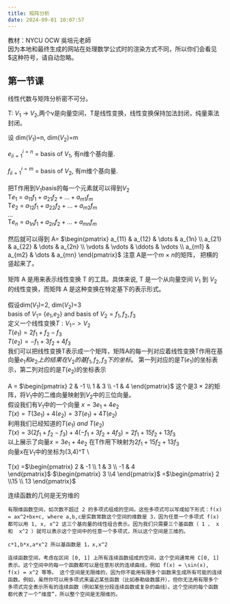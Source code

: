 ```yaml
---
title: 矩阵分析
date: 2024-09-01 10:07:57
---
```


教材：NYCU OCW 吳培元老師 \
因为本地和最终生成的网站在处理数学公式时的渲染方式不同，所以你们会看见$这种符号，请自动忽略。 
 
 ## 第一节课

线性代数与矩阵分析密不可分。

T: $V_1$ -> $V_2$,两个v是向量空间，T是线性变换，线性变换保持加法封闭，纯量乘法封闭。

设 dim($V_1$)=n, dim($V_2$)=m

${e_i}_{i=1}^{i=n}$ = basis of $V_1$, 有n维个基向量. \
 \
${f_i}_{i=1}^{i=m}$ = basis of $V_2$, 有m维个基向量. \
 \
把T作用到$V_1$basis的每一个元素就可以得到$V_2$  \
T$e_1$ = $a_{11}f_1+a_{21}f_2+\dots+a_{m1}f_m$ \
T$e_2$ = $a_{12}f_1+a_{22}f_2+\dots+a_{m2}f_m$ \
$\dots$ \
T$e_n$ = $a_{1n}f_1+a_{2n}f_2+\dots+a_{mn}f_m$ \
 \
然后就可以得到 A= $\begin{pmatrix}
a_{11} & a_{12} & \dots & a_{1n} \\
a_{21} & a_{22} & \dots & a_{2n} \\
\vdots & \vdots & \ddots & \vdots \\
a_{m1} & a_{m2} & \dots & a_{mn}
\end{pmatrix}$   注意 A是一个$m$ $\times$ $n$的矩阵， 把横的竖起来了。
 \
 \
 矩阵  A  是用来表示线性变换  T  的工具。具体来说, T  是一个从向量空间  $V_1$  到  $V_2$  的线性变换，而矩阵  A  是这种变换在特定基下的表示形式。 \
  \
假设dim($V_1$)=2, dim($V_2$)=3 \
basis of $V_1$= {$e_1$,$e_2$} and basis of $V_2 = {f_1,f_2,f_3}$ \
定义一个线性变换$T:V_1 -> V_2$ \
$T(e_1) =2f_1+f_2-f_3$ \
$T(e_2) =-f_1+3f_2+4f_3$ \
我们可以把线性变换T表示成一个矩阵，矩阵A的每一列对应着线性变换T作用在基向量$e_1和e_2上的结果在V_2的基f_1,f_2,f_3下的坐标$。 第一列对应的是$T(e_1)$的坐标表示，第二列对应的是$T(e_2)$的坐标表示 \
 \
A = $\begin{pmatrix}
2 & -1 \\
1 & 3 \\
-1 & 4
\end{pmatrix}$ 
这个是3 $\times$ 2的矩阵，将$V_1$中的二维向量映射到$V_2$中的三位向量。 \
假设我们有$V_1$中的一个向量 $x=3e_1+4e_2$ \
$T(x)= T(3e_1)+4(e_2)=3T(e_1)+4T(e_2)$ \
利用我们已经知道的$T(e_1)\ and\ T(e_2)$ \
$T(x) = 3(2f_1+f_2-f_3)+4(-f_1+3f_2+4f_3) = 2f_1+15f_2+13f_3$ \
以上展示了向量$x=3e_1+4e_2$ 在T作用下映射为$2f_1+15f_2+13f_3$ \
向量x在$V_1$中的坐标为(3,4)^T \

T(x) =$\begin{pmatrix}
2 & -1 \\
1 & 3 \\
-1 & 4
\end{pmatrix}$$\cdot$$\begin{pmatrix} 3 \\4 \end{pmatrix}$ =$\begin{pmatrix} 2 \\15 \\ 13 \end{pmatrix}$
 



连续函数的几何是无穷维的

    有限维函数空间，如次数不超过 2 的多项式组成的空间。这些多项式可以写成如下形式：f(x) = ax^2+bx+c, where a,b,c是实数常数这个空间的维数是 3，因为任意一个多项式 f(x) 都可以用 1, x, x^2 这三个基向量的线性组合表示。因为我们只需要三个基函数（ 1 、 x  和  x^2 ）就可以表示这个空间中的任意一个多项式，所以这个空间是三维的。

    c*1,b*x,a*x^2 所以基函数是 1，x,x^2

    连续函数空间，考虑在区间 [0, 1] 上所有连续函数组成的空间，这个空间通常用 C[0, 1] 表示。这个空间中的每一个函数都可以是任意形状的连续曲线，例如 f(x) = \sin(x), f(x) = x^2 等等。 这个空间是无限维的，因为你不能用有限多个函数来生成所有可能的连续函数。例如，虽然你可以用多项式来逼近某些函数（比如泰勒级数展开），但你无法用有限多个多项式完全表示所有的连续函数（例如某些分段连续函数或复杂的曲线）。这个空间的每个函数都代表了一个“维度”，所以整个空间是无限维的。
